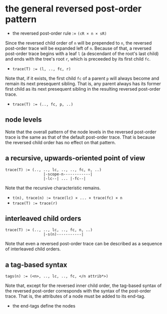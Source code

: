 
<!-- ======================================================================= -->
# the general reversed post-order pattern

* the reversed post-order rule := `(cR × n × sR)`

Since the reversed child order of `n` will be prepended to `n`, the reversed
post-order trace will be expanded left of `n`. Because of that, a reversed
post-order trace begins with a leaf `l` (a descendant of the root's last child)
and ends with the tree's root `r`, which is preceeded by its first child `fc`.

* `trace(T) := (l, .., fc, r)`

Note that, if it exists, the first child `fc` of a parent `p` will always
become and remain its next presequent sibling. That is, any parent always
has its former first child as its next presequent sibling in the resulting
reversed post-order trace.

* `trace(T) := (.., fc, p, ..)`

<!-- ======================================================================= -->
## node levels

Note that the overall pattern of the node levels in the reversed post-order
trace is the same as that of the default post-order trace. That is because
the reversed child order has no effect on that pattern.

<!-- ======================================================================= -->
## a recursive, upwards-oriented point of view

```
trace(T) := (.., .., lc, .., .., fc, n, ..)
                 |-scope-n------------|
                 |-lc--| ... |-fc--|
```

Note that the recursive characteristic remains.

* `t(n), trace(n) := trace(lc) × ... × trace(fc) × n`
* `trace(T) := trace(r)`

<!-- ======================================================================= -->
## interleaved child orders

```
trace(T) := (.., .., lc, .., fc, n, ..)
                 |-s(n)-----------|
```

Note that even a reversed post-order trace can be described as a sequence of
interleaved child orders.

<!-- ======================================================================= -->
## a tag-based syntax

```
tags(n) := (<n>, .., lc, .., fc, </n attrib*>)
```

Note that, except for the reversed inner child order, the tag-based syntax
of the reversed post-order corresponds with the syntax of the post-order
trace. That is, the attributes of a node must be added to its end-tag.

* the end-tags define the nodes
